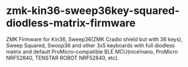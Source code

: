 # zmk-kin36-sweep36key-squared-diodless-matrix-firmware
ZMK Firmware for Kin36, Sweep36(ZMK Cradio shield but with 36 keys), Sweep Squared, Swoop36 and other 3x5 keyboards with full diodless matrix and default ProMicro-compatible BLE MCU(nice!nano, ProMicro NRF52840, TENSTAR ROBOT NRF52840, etc).
